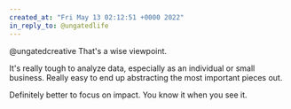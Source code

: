 ```yaml
---
created_at: "Fri May 13 02:12:51 +0000 2022"
in_reply_to: @ungatedlife
---
```


@ungatedcreative That's a wise viewpoint. 

It's really tough to analyze data, especially as an individual or small business. Really easy to end up abstracting the most important pieces out.

Definitely better to focus on impact. You know it when you see it.